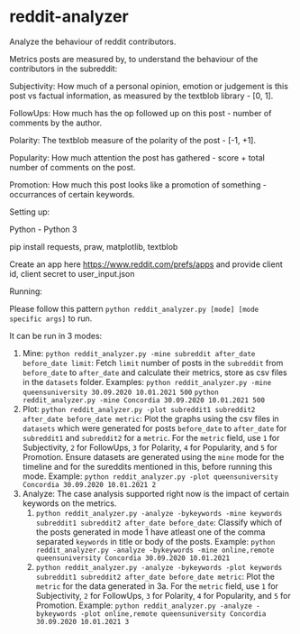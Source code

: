 # reddit-analyzer
Analyze the behaviour of reddit contributors.

Metrics posts are measured by, to understand the behaviour of the contributors in the subreddit:

Subjectivity: How much of a personal opinion, emotion or judgement is this post vs factual information, as measured by the textblob library - [0, 1].

FollowUps: How much has the op followed up on this post - number of comments by the author.

Polarity: The textblob measure of the polarity of the post - [-1, +1].

Popularity: How much attention the post has gathered - score + total number of comments on the post.

Promotion: How much this post looks like a promotion of something - occurrances of certain keywords.


Setting up:

Python - Python 3

pip install requests, praw, matplotlib, textblob

Create an app here https://www.reddit.com/prefs/apps and provide client id, client secret to user_input.json



Running:

Please follow this pattern `python reddit_analyzer.py [mode] [mode specific args]` to run.

It can be run in 3 modes:
1. Mine:
`python reddit_analyzer.py -mine subreddit after_date before_date limit`: Fetch `limit` number of posts in the `subreddit` from `before_date` to `after_date` and calculate their metrics, store as csv files in the `datasets` folder.
Examples: 
    `python reddit_analyzer.py -mine queensuniversity 30.09.2020 10.01.2021 500`
    `python reddit_analyzer.py -mine Concordia 30.09.2020 10.01.2021 500`
2. Plot:
`python reddit_analyzer.py -plot subreddit1 subreddit2 after_date before_date metric`: Plot the graphs using the csv files in `datasets` which were generated for posts `before_date` to `after_date` for `subreddit1` and `subreddit2` for a `metric`.
For the `metric` field, use `1` for Subjectivity, `2` for FollowUps, `3` for Polarity, `4` for Popularity, and `5` for Promotion.
Ensure datasets are generated using the `mine` mode for the timeline and for the sureddits mentioned in this, before running this mode.
Example: `python reddit_analyzer.py -plot queensuniversity Concordia 30.09.2020 10.01.2021 2`
3. Analyze:
The case analysis supported right now is the impact of certain keywords on the metrics.
    1. `python reddit_analyzer.py -analyze -bykeywords -mine keywords subreddit1 subreddit2 after_date before_date`: Classify which of the posts generated in mode 1 have atleast one of the comma separated `keywords` in title or body of the posts.
Example: `python reddit_analyzer.py -analyze -bykeywords -mine online,remote queensuniversity Concordia 30.09.2020 10.01.2021`
    2. `python reddit_analyzer.py -analyze -bykeywords -plot keywords subreddit1 subreddit2 after_date before_date metric`: Plot the `metric` for the data generated in 3a.
For the `metric` field, use `1` for Subjectivity, `2` for FollowUps, `3` for Polarity, `4` for Popularity, and `5` for Promotion.
Example: `python reddit_analyzer.py -analyze -bykeywords -plot online,remote queensuniversity Concordia 30.09.2020 10.01.2021 3`
